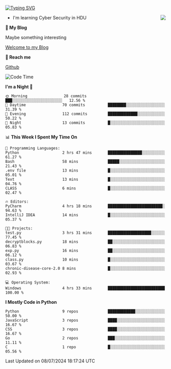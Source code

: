[![Typing SVG](https://readme-typing-svg.herokuapp.com?font=Fira+Code&pause=1000&random=false&width=450&height=60&lines=Hello+%F0%9F%91%8B%F0%9F%8F%BB;I'm+JBNRZ)](https://git.io/typing-svg)

<a href="#">
  <img align="right" src="https://github-readme-stats.vercel.app/api?username=JBNRZ&show_icons=true&bg_color=15,f2f7fd,E0EAFC" />
</a>

- I'm learning Cyber Security in HDU

 **🌱 My Blog**

Maybe something interesting

[Welcome to my Blog](https://jbnrz.com.cn/)

 **💬 Reach me** 

[Github](https://github.com/JBNRZ)


<!--START_SECTION:waka-->
![Code Time](http://img.shields.io/badge/Code%20Time-571%20hrs%2012%20mins-blue)

**I'm a Night 🦉** 

```text
🌞 Morning                28 commits          ███░░░░░░░░░░░░░░░░░░░░░░   12.56 % 
🌆 Daytime                70 commits          ████████░░░░░░░░░░░░░░░░░   31.39 % 
🌃 Evening                112 commits         █████████████░░░░░░░░░░░░   50.22 % 
🌙 Night                  13 commits          █░░░░░░░░░░░░░░░░░░░░░░░░   05.83 % 
```


📊 **This Week I Spent My Time On** 

```text
💬 Programming Languages: 
Python                   2 hrs 47 mins       ███████████████░░░░░░░░░░   61.27 % 
Bash                     58 mins             █████░░░░░░░░░░░░░░░░░░░░   21.43 % 
.env file                13 mins             █░░░░░░░░░░░░░░░░░░░░░░░░   05.01 % 
Text                     13 mins             █░░░░░░░░░░░░░░░░░░░░░░░░   04.76 % 
CLASS                    6 mins              █░░░░░░░░░░░░░░░░░░░░░░░░   02.47 % 

🔥 Editors: 
PyCharm                  4 hrs 18 mins       ████████████████████████░   94.63 % 
IntelliJ IDEA            14 mins             █░░░░░░░░░░░░░░░░░░░░░░░░   05.37 % 

🐱‍💻 Projects: 
test.py                  3 hrs 31 mins       ███████████████████░░░░░░   77.45 % 
decryptblocks.py         18 mins             ██░░░░░░░░░░░░░░░░░░░░░░░   06.83 % 
exp.py                   16 mins             ██░░░░░░░░░░░░░░░░░░░░░░░   06.12 % 
class.py                 10 mins             █░░░░░░░░░░░░░░░░░░░░░░░░   03.67 % 
chronic-disease-core-2.0 8 mins              █░░░░░░░░░░░░░░░░░░░░░░░░   02.93 % 

💻 Operating System: 
Windows                  4 hrs 33 mins       █████████████████████████   100.00 % 
```

**I Mostly Code in Python** 

```text
Python                   9 repos             ████████████░░░░░░░░░░░░░   50.00 % 
JavaScript               3 repos             ████░░░░░░░░░░░░░░░░░░░░░   16.67 % 
CSS                      3 repos             ████░░░░░░░░░░░░░░░░░░░░░   16.67 % 
Go                       2 repos             ███░░░░░░░░░░░░░░░░░░░░░░   11.11 % 
C                        1 repo              █░░░░░░░░░░░░░░░░░░░░░░░░   05.56 % 
```




 Last Updated on 08/07/2024 18:17:24 UTC
<!--END_SECTION:waka-->
